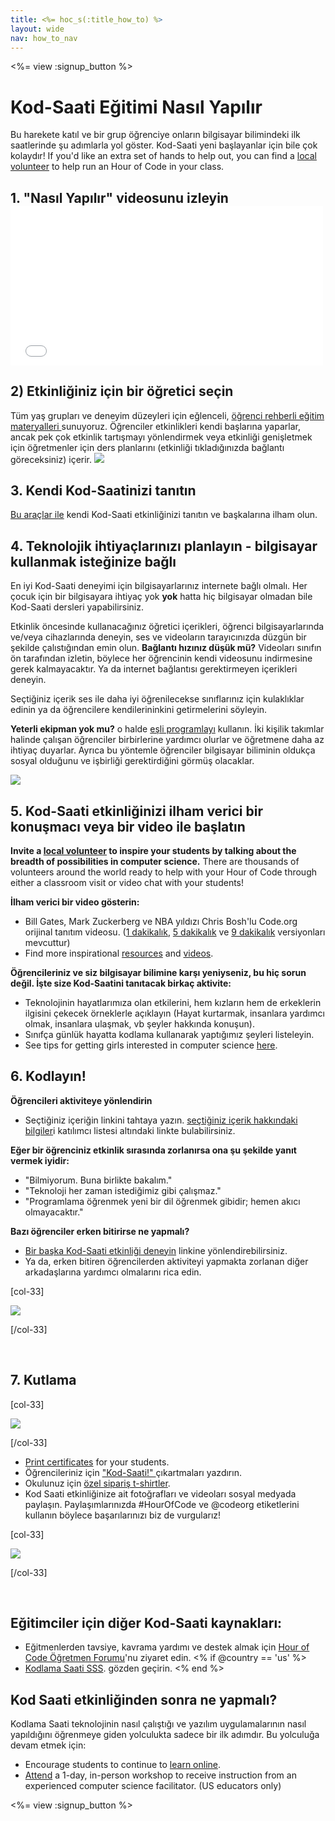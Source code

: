 ```yaml
---
title: <%= hoc_s(:title_how_to) %>
layout: wide
nav: how_to_nav
---
```

<%= view :signup_button %>

<h1>Kod-Saati Eğitimi Nasıl Yapılır</h1>

Bu harekete katıl ve bir grup öğrenciye onların bilgisayar bilimindeki ilk saatlerinde şu adımlarla yol göster. Kod-Saati yeni başlayanlar için bile çok kolaydır! If you'd like an extra set of hands to help out, you can find a [local volunteer](<%= codeorg_url('/volunteer/local') %>) to help run an Hour of Code in your class.

## 1. "Nasıl Yapılır" videosunu izleyin <iframe width="500" height="255" src="//www.youtube.com/embed/SrnvvWDm73k" frameborder="0" allowfullscreen mark="crwd-mark"></iframe> 

## 2) Etkinliğiniz için bir öğretici seçin

Tüm yaş grupları ve deneyim düzeyleri için eğlenceli, [ öğrenci rehberli eğitim materyalleri ](<%= resolve_url('/learn') %>) sunuyoruz. Öğrenciler etkinlikleri kendi başlarına yaparlar, ancak pek çok etkinlik tartışmayı yönlendirmek veya etkinliği genişletmek için öğretmenler için ders planlarını (etkinliği tıkladığınızda bağlantı göreceksiniz) içerir. [![](/images/fit-700/tutorials.png)](<%=resolve_url('/learn') %>)

## 3. Kendi Kod-Saatinizi tanıtın

[ Bu araçlar ile](<%= resolve_url('/promote/resources') %>) kendi Kod-Saati etkinliğinizi tanıtın ve başkalarına ilham olun.

## 4. Teknolojik ihtiyaçlarınızı planlayın - bilgisayar kullanmak isteğinize bağlı

En iyi Kod-Saati deneyimi için bilgisayarlarınız internete bağlı olmalı. Her çocuk için bir bilgisayara ihtiyaç yok **yok** hatta hiç bilgisayar olmadan bile Kod-Saati dersleri yapabilirsiniz.

Etkinlik öncesinde kullanacağınız öğretici içerikleri, öğrenci bilgisayarlarında ve/veya cihazlarında deneyin, ses ve videoların tarayıcınızda düzgün bir şekilde çalıstığından emin olun. **Bağlantı hızınız düşük mü?** Videoları sınıfın ön tarafından izletin, böylece her öğrencinin kendi videosunu indirmesine gerek kalmayacaktır. Ya da internet bağlantısı gerektirmeyen içerikleri deneyin.

Seçtiğiniz içerik ses ile daha iyi öğrenilecekse sınıflarınız için kulaklıklar edinin ya da öğrencilere kendilerininkini getirmelerini söyleyin.

**Yeterli ekipman yok mu?** o halde [ eşli programlayı](https://www.youtube.com/watch?v=vgkahOzFH2Q) kullanın. İki kişilik takımlar halinde çalışan öğrenciler birbirlerine yardımcı olurlar ve öğretmene daha az ihtiyaç duyarlar. Ayrıca bu yöntemle öğrenciler bilgisayar biliminin oldukça sosyal olduğunu ve işbirliği gerektirdiğini görmüş olacaklar.

<img src="/images/fit-350/group_ipad.jpg" />

## 5. Kod-Saati etkinliğinizi ilham verici bir konuşmacı veya bir video ile başlatın

**Invite a [local volunteer](<%= codeorg_url('/volunteer/local') %>) to inspire your students by talking about the breadth of possibilities in computer science.** There are thousands of volunteers around the world ready to help with your Hour of Code through either a classroom visit or video chat with your students!

**İlham verici bir video gösterin:**

- Bill Gates, Mark Zuckerberg ve NBA yıldızı Chris Bosh'lu Code.org orijinal tanıtım videosu. ([1 dakikalık](https://www.youtube.com/watch?v=qYZF6oIZtfc), [5 dakikalık](https://www.youtube.com/watch?v=nKIu9yen5nc) ve [9 dakikalık](https://www.youtube.com/watch?v=dU1xS07N-FA) versiyonları mevcuttur)
- Find more inspirational [resources](<%= codeorg_url('/inspire') %>) and [videos](https://www.youtube.com/playlist?list=PLzdnOPI1iJNfpD8i4Sx7U0y2MccnrNZuP).

**Öğrencileriniz ve siz bilgisayar bilimine karşı yeniyseniz, bu hiç sorun değil. İşte size Kod-Saatini tanıtacak birkaç aktivite:**

- Teknolojinin hayatlarımıza olan etkilerini, hem kızların hem de erkeklerin ilgisini çekecek örneklerle açıklayın (Hayat kurtarmak, insanlara yardımcı olmak, insanlara ulaşmak, vb şeyler hakkında konuşun).
- Sınıfça günlük hayatta kodlama kullanarak yaptığımız şeyleri listeleyin.
- See tips for getting girls interested in computer science [here](<%= codeorg_url('/girls')%>).

## 6. Kodlayın!

**Öğrencileri aktiviteye yönlendirin**

- Seçtiğiniz içeriğin linkini tahtaya yazın. [seçtiğiniz içerik hakkındaki bilgiler](<%= resolve_url('/learn') %>)i katılımcı listesi altındaki linkte bulabilirsiniz.

**Eğer bir öğrenciniz etkinlik sırasında zorlanırsa ona şu şekilde yanıt vermek iyidir:**

- "Bilmiyorum. Buna birlikte bakalım."
- "Teknoloji her zaman istediğimiz gibi çalışmaz."
- "Programlama öğrenmek yeni bir dil öğrenmek gibidir; hemen akıcı olmayacaktır."

**Bazı öğrenciler erken bitirirse ne yapmalı?**

- [ Bir başka Kod-Saati etkinliği deneyin](<%= resolve_url('/learn')%>) linkine yönlendirebilirsiniz.
- Ya da, erken bitiren öğrencilerden aktiviteyi yapmakta zorlanan diğer arkadaşlarına yardımcı olmalarını rica edin.

[col-33]

![](/images/fit-250/highschoolgirls.jpeg)

[/col-33]

<p style="clear:both">&nbsp;</p>

## 7. Kutlama

[col-33]

![](/images/fit-300/boy-certificate.jpg)

[/col-33]

- [Print certificates](<%= codeorg_url('/certificates')%>) for your students.
- Öğrencileriniz için ["Kod-Saati!" ](<%= resolve_url('/promote/resources#stickers') %>) çıkartmaları yazdırın.
- Okulunuz için [özel sipariş t-shirtler](http://blog.code.org/post/132608499493/hour-of-code-shirts-and-more).
- Kod Saati etkinliğinize ait fotoğrafları ve videoları sosyal medyada paylaşın. Paylaşımlarınızda #HourOfCode ve @codeorg etiketlerini kullanın böylece başarılarınızı biz de vurgularız!

[col-33]

![](/images/fit-260/highlight-certificates.jpg)

[/col-33]

<p style="clear:both">&nbsp;</p>

## Eğitimciler için diğer Kod-Saati kaynakları:

- Eğitmenlerden tavsiye, kavrama yardımı ve destek almak için [Hour of Code Öğretmen Forumu](http://forum.code.org/c/plc/hour-of-code)'nu ziyaret edin. <% if @country == 'us' %>
- [ Kodlama Saati SSS](https://support.code.org/hc/en-us/categories/200147083-Hour-of-Code). gözden geçirin. <% end %>

## Kod Saati etkinliğinden sonra ne yapmalı?

Kodlama Saati teknolojinin nasıl çalıştığı ve yazılım uygulamalarının nasıl yapıldığını öğrenmeye giden yolculukta sadece bir ilk adımdır. Bu yolculuğa devam etmek için:

- Encourage students to continue to [learn online](<%= codeorg_url('/learn/beyond')%>).
- [Attend](<%= codeorg_url('/professional-development-workshops') %>) a 1-day, in-person workshop to receive instruction from an experienced computer science facilitator. (US educators only)

<%= view :signup_button %>
